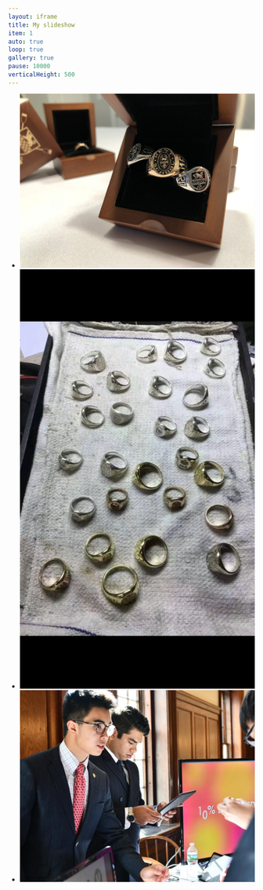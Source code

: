 ```yaml
---
layout: iframe
title: My slideshow
item: 1
auto: true
loop: true
gallery: true
pause: 10000
verticalHeight: 500
---
```


* ![deeznuts](my-pics1/photo8.jpeg)
* ![deeznuts](my-pics1/photo29.PNG)
* ![deeznuts](my-pics1/photo31.jpg)

